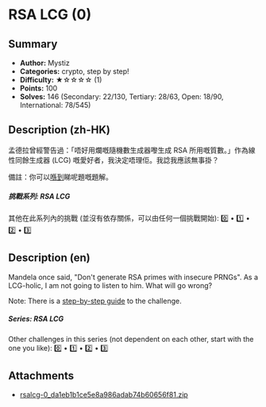 RSA LCG (0)
===

## Summary

* **Author:** Mystiz
* **Categories:** crypto, step by step!
* **Difficulty:** ★☆☆☆☆ (1)
* **Points:** 100
* **Solves:** 146 (Secondary: 22/130, Tertiary: 28/63, Open: 18/90, International: 78/545)

## Description (zh-HK)

孟德拉​曾經警告過：「唔好用爛嘅隨機數生成器嚟生成 RSA 所用嘅質數。」作為線性同餘生成器 (LCG) 嘅愛好者，我決定唔理佢。我諗我應該無事掛？

備註：你可以[喺到](https://hackmd.io/@blackb6a/hkcert-ctf-2024-i-zh-822c35d7b9267b73)睇呢題嘅題解。

##### 挑戰系列: RSA LCG

其他在此系列內的挑戰 (並沒有依存關係，可以由任何一個挑戰開始): [0️⃣](/challenges/222391861) • [1️⃣](/challenges/191436469) • [2️⃣](/challenges/667212561) • [3️⃣](/challenges/457848091)

## Description (en)

Mandela once said, "Don't generate RSA primes with insecure PRNGs". As a LCG-holic, I am not going to listen to him. What will go wrong?

Note: There is a [step-by-step guide](https://hackmd.io/@blackb6a/hkcert-ctf-2024-i-en-8381451153faac4a) to the challenge.

##### Series: RSA LCG

Other challenges in this series (not dependent on each other, start with the one you like): [0️⃣](/challenges/222391861) • [1️⃣](/challenges/191436469) • [2️⃣](/challenges/667212561) • [3️⃣](/challenges/457848091)

## Attachments

- [rsalcg-0_da1eb1b1ce5e8a986adab74b60656f81.zip](https://github.com/blackb6a/hkcert-ctf-2024-challenges/releases/download/v1.0.0/rsalcg-0_da1eb1b1ce5e8a986adab74b60656f81.zip)





